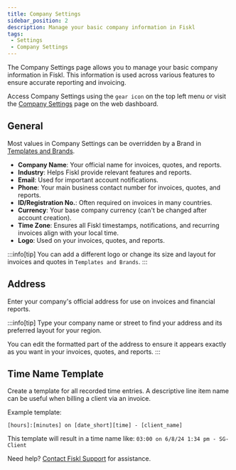 ```yaml
---
title: Company Settings
sidebar_position: 2
description: Manage your basic company information in Fiskl
tags:
 - Settings
 - Company Settings
---
```


The Company Settings page allows you to manage your basic company information in Fiskl. This information is used across various features to ensure accurate reporting and invoicing.

Access Company Settings using the `gear icon` on the top left menu or visit the [Company Settings](https://my.fiskl.com/company-settings) page on the web dashboard.

## General

Most values in Company Settings can be overridden by a Brand in [Templates and Brands](./templates-and-brands).

- **Company Name**: Your official name for invoices, quotes, and reports.
- **Industry**: Helps Fiskl provide relevant features and reports.
- **Email**: Used for important account notifications.
- **Phone**: Your main business contact number for invoices, quotes, and reports.
- **ID/Registration No.**: Often required on invoices in many countries.
- **Currency**: Your base company currency (can't be changed after account creation).
- **Time Zone**: Ensures all Fiskl timestamps, notifications, and recurring invoices align with your local time.
- **Logo**: Used on your invoices, quotes, and reports.

:::info[tip]
You can add a different logo or change its size and layout for invoices and quotes in `Templates and Brands`.
:::

## Address

Enter your company's official address for use on invoices and financial reports.

:::info[tip]
Type your company name or street to find your address and its preferred layout for your region. 

You can edit the formatted part of the address to ensure it appears exactly as you want in your invoices, quotes, and reports.
:::

## Time Name Template

Create a template for all recorded time entries. A descriptive line item name can be useful when billing a client via an invoice.

Example template:
```
[hours]:[minutes] on [date_short][time] - [client_name]
```

This template will result in a time name like: `03:00 on 6/8/24 1:34 pm - SG-Client`

Need help? [Contact Fiskl Support](mailto:support@fiskl.com) for assistance.